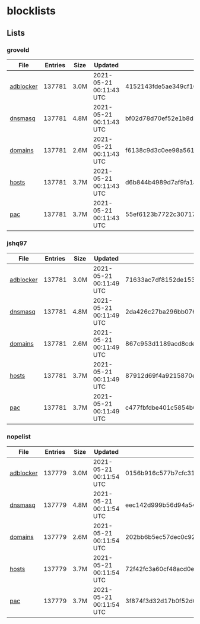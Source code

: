 # blocklists

## Lists

### groveld

|File|Entries|Size|Updated|Hash|
|-|-|-|-|-|
|[adblocker](https://raw.githubusercontent.com/groveld/blocklists/lists/groveld/adblocker.txt)|137781|3.0M|2021-05-21 00:11:43 UTC|4152143fde5ae349cf16cd81551d9fe5bbf9c3580f0cc03711eb0232898131ca|
|[dnsmasq](https://raw.githubusercontent.com/groveld/blocklists/lists/groveld/dnsmasq.txt)|137781|4.8M|2021-05-21 00:11:43 UTC|bf02d78d70ef52e1b8d7c6b4c2b25ecf95486f9e13dc1d9f62feabbb513e47fe|
|[domains](https://raw.githubusercontent.com/groveld/blocklists/lists/groveld/domains.txt)|137781|2.6M|2021-05-21 00:11:43 UTC|f6138c9d3c0ee98a5613343e23ae4b5cd0b520d27c5f86cbac8f219ea2e92ca2|
|[hosts](https://raw.githubusercontent.com/groveld/blocklists/lists/groveld/hosts.txt)|137781|3.7M|2021-05-21 00:11:43 UTC|d6b844b4989d7af9fa1a39fca258bab23c661fbc7f2d03ee7031b06b3222a8f6|
|[pac](https://raw.githubusercontent.com/groveld/blocklists/lists/groveld/pac.txt)|137781|3.7M|2021-05-21 00:11:43 UTC|55ef6123b7722c307174eb5a7087e5c0efbff1e663216984142b5bd8e610a50a|

### jshq97

|File|Entries|Size|Updated|Hash|
|-|-|-|-|-|
|[adblocker](https://raw.githubusercontent.com/groveld/blocklists/lists/jshq97/adblocker.txt)|137781|3.0M|2021-05-21 00:11:49 UTC|71633ac7df8152de153d83d886bd2e761a78beab26051688a9d9f00ea82e8cf9|
|[dnsmasq](https://raw.githubusercontent.com/groveld/blocklists/lists/jshq97/dnsmasq.txt)|137781|4.8M|2021-05-21 00:11:49 UTC|2da426c27ba296bb0762b44958f6e940284dd765252278cc932ad82b3e4367a5|
|[domains](https://raw.githubusercontent.com/groveld/blocklists/lists/jshq97/domains.txt)|137781|2.6M|2021-05-21 00:11:49 UTC|867c953d1189acd8cde4a02a9f99a87b276db7c803079e6be955e3706af921fd|
|[hosts](https://raw.githubusercontent.com/groveld/blocklists/lists/jshq97/hosts.txt)|137781|3.7M|2021-05-21 00:11:49 UTC|87912d69f4a9215870e90147cda66753d32555da40fd06c92d032fdff8f0a89f|
|[pac](https://raw.githubusercontent.com/groveld/blocklists/lists/jshq97/pac.txt)|137781|3.7M|2021-05-21 00:11:49 UTC|c477fbfdbe401c5854b6e174090a4ccb0efb08a50ab44a44b46e4940dfd1ec3b|

### nopelist

|File|Entries|Size|Updated|Hash|
|-|-|-|-|-|
|[adblocker](https://raw.githubusercontent.com/groveld/blocklists/lists/nopelist/adblocker.txt)|137779|3.0M|2021-05-21 00:11:54 UTC|0156b916c577b7cfc31942c93fa4d293453743aa592a53bb50c5666a169eb119|
|[dnsmasq](https://raw.githubusercontent.com/groveld/blocklists/lists/nopelist/dnsmasq.txt)|137779|4.8M|2021-05-21 00:11:54 UTC|eec142d999b56d94a54cb440e859ea3d9205ced15c18cf04be818c1d6a03b6a4|
|[domains](https://raw.githubusercontent.com/groveld/blocklists/lists/nopelist/domains.txt)|137779|2.6M|2021-05-21 00:11:54 UTC|202bb6b5ec57dec0c92436d7b0fb59e5ef5655bc90e3743e9f8476bff94bd247|
|[hosts](https://raw.githubusercontent.com/groveld/blocklists/lists/nopelist/hosts.txt)|137779|3.7M|2021-05-21 00:11:54 UTC|72f42fc3a60cf48acd0ebda3c336ba6ad5f31f6f45ae1420d769a0ed4adb3b5a|
|[pac](https://raw.githubusercontent.com/groveld/blocklists/lists/nopelist/pac.txt)|137779|3.7M|2021-05-21 00:11:54 UTC|3f874f3d32d17b0f52d071fa6ecc9bd7844657630b1bee13b959f3ad751ec306|
